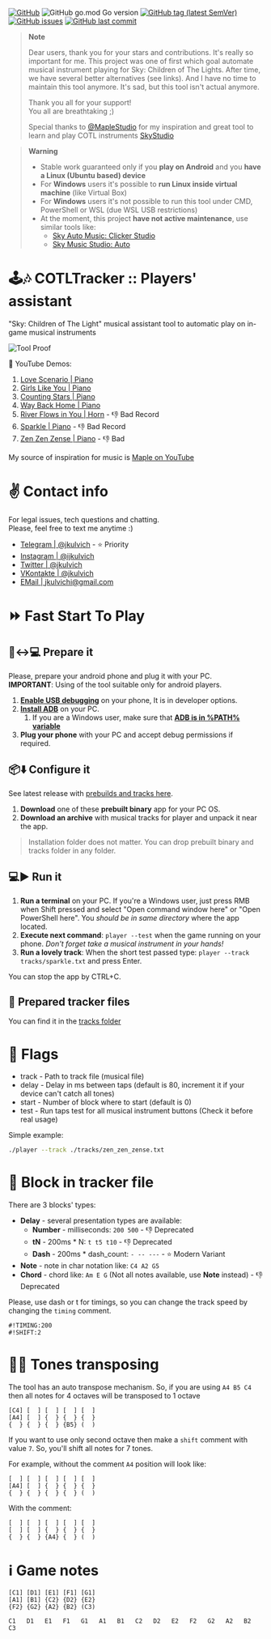 [![GitHub](https://img.shields.io/github/license/jkulvich/cotltracker)](https://github.com/jkulvich/COTLTracker/blob/master/LICENSE)
![GitHub go.mod Go version](https://img.shields.io/github/go-mod/go-version/jkulvich/cotltracker)
[![GitHub tag (latest SemVer)](https://img.shields.io/github/v/tag/jkulvich/cotltracker)](https://github.com/jkulvich/COTLTracker/releases)
[![GitHub issues](https://img.shields.io/github/issues/jkulvich/cotltracker)](https://github.com/jkulvich/COTLTracker/issues)
[![GitHub last commit](https://img.shields.io/github/last-commit/jkulvich/cotltracker)](https://github.com/jkulvich/COTLTracker/commits/master)

> **Note**
> 
> Dear users, thank you for your stars and contributions. It's really so important for me. This project was one of first which goal automate musical instrument playing for Sky: Children of The Lights. After time, we have several better alternatives (see links). And I have no time to maintain this tool anymore. It's sad, but this tool isn't actual anymore.
>
> Thank you all for your support!  
> You all are breathtaking ;)
> 
> Special thanks to [@MapleStudio](https://www.youtube.com/@MapleStudio) for my inspiration and great tool to learn and play COTL instruments [SkyStudio](https://play.google.com/store/apps/details?id=com.Maple.SkyStudio)

> **Warning**
> 
> - Stable work guaranteed only if you **play on Android** and you **have a Linux (Ubuntu based) device**
> - For **Windows** users it's possible to **run Linux inside virtual machine** (like Virtual Box)
> - For **Windows** users it's not possible to run this tool under CMD, PowerShell or WSL (due WSL USB restrictions)
> - At the moment, this project **have not active maintenance**, use similar tools like:
>     - [Sky Auto Music: Clicker Studio](https://play.google.com/store/apps/details?id=com.zhukovartemvl.skyautomusic)
>     - [Sky Music Studio: Auto](https://play.google.com/store/apps/details?id=com.edegrangames.skyMusic)

# :joystick::notes: COTLTracker :: Players' assistant
"Sky: Children of The Light" musical assistant tool to automatic play on in-game musical instruments

![Tool Proof](./assets/proof2.gif)

:eyes: YouTube Demos:
1. [Love Scenario | Piano](https://youtu.be/ejYJq7mixME)
2. [Girls Like You | Piano](https://youtu.be/8W7AQtnZh0k)
3. [Counting Stars | Piano](https://youtu.be/JMDFZYuwwz8)
4. [Way Back Home | Piano](https://youtu.be/OMZEtMOoTOI)
5. [River Flows in You | Horn](https://www.youtube.com/watch?v=-RD3mvBv8M8) - :-1: Bad Record
6. [Sparkle | Piano](https://www.youtube.com/watch?v=9vW_sGyi8EE) - :-1: Bad Record
7. [Zen Zen Zense | Piano](https://www.youtube.com/watch?v=WTTuqxaN5xg) - :-1: Bad 

My source of inspiration for music is [Maple on YouTube](https://www.youtube.com/channel/UCDckPUJKSo9UeVtlY31p3Ag)

# :v: Contact info
For legal issues, tech questions and chatting.  
Please, feel free to text me anytime :)

- [Telegram | @jkulvich](https://t.me/jkulvich) - :star: Priority
- [Instagram | @ijkulvich](https://instagram.com/ijkulvich)
- [Twitter | @jkulvich](https://twitter.com/jkulvich)
- [VKontakte | @jkulvich](https://vk.com/jkulvich)
- [EMail | jkulvichi@gmail.com](mailto:jkulvichi@gmail.com)

# :fast_forward: Fast Start To Play

## :iphone::left_right_arrow::computer: Prepare it
Please, prepare your android phone and plug it with your PC.  
**IMPORTANT**: Using of the tool suitable only for android players.
1. [**Enable USB debugging**](https://www.phonearena.com/news/How-to-enable-USB-debugging-on-Android_id53909) on your phone, It is in developer options.
2. [**Install ADB**](https://www.xda-developers.com/install-adb-windows-macos-linux/) on your PC.
    1. If you are a Windows user, make sure that [**ADB is in %PATH% variable**](https://nerdschalk.com/set-adb-fastboot-path-windows)
3. **Plug your phone** with your PC and accept debug permissions if required.

## :package::arrow_down: Configure it
See latest release with [prebuilds and tracks here](https://github.com/jkulvich/COTLTracker/releases).
1. **Download** one of these **prebuilt binary** app for your PC OS.
2. **Download an archive** with musical tracks for player and unpack it near the app.

> Installation folder does not matter. You can drop prebuilt binary and tracks folder in any folder.

## :computer::arrow_forward: Run it
1. **Run a terminal** on your PC. If you're a Windows user, just press RMB when Shift pressed and select "Open command window here" or "Open PowerShell here". You _should be in same directory_ where the app located.
2. **Execute next command**: `player --test` when the game running on your phone. _Don't forget take a musical instrument in your hands!_
3. **Run a lovely track**: When the short test passed type: `player --track tracks/sparkle.txt` and press Enter.

You can stop the app by CTRL+C.

## :musical_note: Prepared tracker files

You can find it in the [tracks folder](./tracks)

# :checkered_flag: Flags

- track - Path to track file (musical file)
- delay - Delay in ms between taps (default is 80, increment it if your device can't catch all tones)
- start - Number of block where to start (default is 0)
- test - Run taps test for all musical instrument buttons (Check it before real usage)

Simple example:
```bash
./player --track ./tracks/zen_zen_zense.txt
```

# :1234: Block in tracker file

There are 3 blocks' types:
- **Delay** - several presentation types are available:
    - **Number** - milliseconds: `200 500` - :-1: Deprecated
    - **tN** - 200ms * N: `t t5 t10` - :-1: Deprecated
    - **Dash** - 200ms * dash_count: `- -- ---` - :star: Modern Variant
- **Note** - note in char notation like: `C4 A2 G5`
- **Chord** - chord like: `Am E G` (Not all notes available, use **Note** instead) - :-1: Deprecated

Please, use dash or t for timings, so you can change
the track speed by changing the `timing` comment.

```
#!TIMING:200
#!SHIFT:2
```

# :arrow_up_small::arrow_down_small: Tones transposing

The tool has an auto transpose mechanism.
So, if you are using `A4 B5 C4` then all notes for 4 octaves will be
transposed to 1 octave
```
[C4] [  ] [  ] [  ] [  ]
[A4] [  ] {  } {  } {  }
{  } {  } {  } {B5} (  )
```

If you want to use only second octave then make a `shift` comment
with value `7`. So, you'll shift all notes for 7 tones.

For example, without the comment `A4` position will look like:
```
[  ] [  ] [  ] [  ] [  ]
[A4] [  ] {  } {  } {  }
{  } {  } {  } {  } (  )
```
With the comment:
```
[  ] [  ] [  ] [  ] [  ]
[  ] [  ] {  } {  } {  }
{  } {  } {A4} {  } (  )
```

# :information_source: Game notes

```
[C1] [D1] [E1] [F1] [G1]
[A1] [B1] {C2} {D2} {E2}
{F2} {G2} {A2} {B2} (C3)
```

```
C1   D1   E1   F1   G1   A1   B1   C2   D2   E2   F2   G2   A2   B2   C3
``` 
